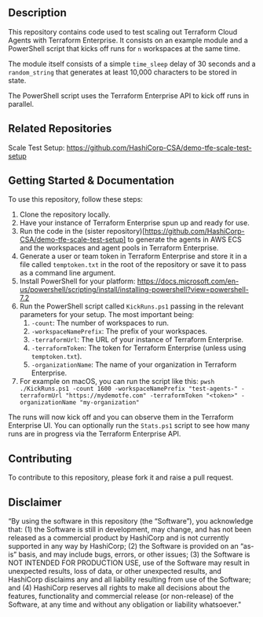 ## Description

This repository contains code used to test scaling out Terraform Cloud Agents with Terraform Enterprise. It consists on an example module and a PowerShell script that kicks off runs for `n` workspaces at the same time.

The module itself consists of a simple `time_sleep` delay of 30 seconds and a `random_string` that generates at least 10,000 characters to be stored in state.

The PowerShell script uses the Terraform Enterprise API to kick off runs in parallel.

## Related Repositories

Scale Test Setup: https://github.com/HashiCorp-CSA/demo-tfe-scale-test-setup

## Getting Started & Documentation

To use this repository, follow these steps:

1. Clone the repository locally.
2. Have your instance of Terraform Enterprise spun up and ready for use.
2. Run the code in the (sister repository)[https://github.com/HashiCorp-CSA/demo-tfe-scale-test-setup] to generate the agents in AWS ECS and the workspaces and agent pools in Terraform Enterprise.
3. Generate a user or team token in Terraform Enterprise and store it in a file called `temptoken.txt` in the root of the repository or save it to pass as a command line argument.
4. Install PowerShell for your platform: https://docs.microsoft.com/en-us/powershell/scripting/install/installing-powershell?view=powershell-7.2
5. Run the PowerShell script called `KickRuns.ps1` passing in the relevant parameters for your setup. The most important being:
    1. `-count`: The number of workspaces to run.
    3. `-workspaceNamePrefix`: The prefix of your workspaces.
    4. `-terraformUrl`: The URL of your instance of Terraform Enterprise.
    5. `-terraformToken`: The token for Terraform Enterprise (unless using `temptoken.txt`).
    6. `-organizationName`: The name of your organization in Terraform Enterprise.
6. For example on macOS, you can run the script like this: `pwsh ./KickRuns.ps1 -count 1600 -workspaceNamePrefix "test-agents-" -terraformUrl "https://mydemotfe.com" -terraformToken "<token>" -organizationName "my-organization"`

The runs will now kick off and you can observe them in the Terraform Enterprise UI. You can optionally run the `Stats.ps1` script to see how many runs are in progress via the Terraform Enterprise API.

## Contributing

To contribute to this repository, please fork it and raise a pull request.

## Disclaimer
“By using the software in this repository (the “Software”), you acknowledge that: (1) the Software is still in development, may change, and has not been released as a commercial product by HashiCorp and is not currently supported in any way by HashiCorp; (2) the Software is provided on an “as-is” basis, and may include bugs, errors, or other issues; (3) the Software is NOT INTENDED FOR PRODUCTION USE, use of the Software may result in unexpected results, loss of data, or other unexpected results, and HashiCorp disclaims any and all liability resulting from use of the Software; and (4) HashiCorp reserves all rights to make all decisions about the features, functionality and commercial release (or non-release) of the Software, at any time and without any obligation or liability whatsoever."